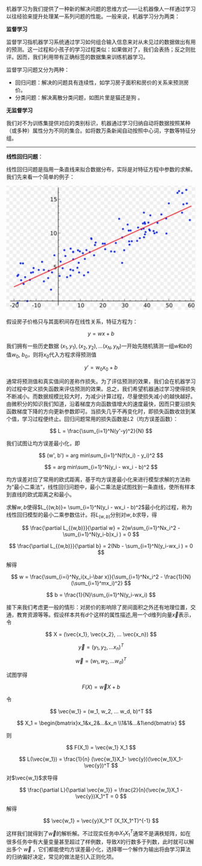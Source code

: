 机器学习为我们提供了一种新的解决问题的思维方式——让机器像人一样通过学习以往经验来提升处理某一系列问题的性能。一般来说，机器学习分为两类：

**监督学习**

监督学习指机器学习系统通过学习如何组合输入信息来对从未见过的数据做出有用的预测。这一过程和小孩子的学习过程类似：如果做对了，我们会表扬；反之则批评。因而，我们利用带有正确标签的数据集来训练机器学习。

监督学习问题又分为两种：

- 回归问题：解决的问题具有连续性，如学习房子面积和房价的关系来预测房价。
- 分类问题：解决离散分类问题，如图片里是猫还是狗 。

**无监督学习**

我们对不为训练集提供对应的类别标识，机器通过学习归纳自动将数据按照某种（或多种）属性分为不同的集合。如将数万条新闻自动按照中心词，字数等特征分组。

------

**线性回归问题**：

线性回归问题是指用一条直线来拟合数据分布，实际是对特征方程中参数的求解。我们先来看一个简单的例子：

![post_linear_regression_01](/img/post_linear_regression_01.png)

假设房子价格只与其面积间存在线性关系，特征方程为：


$$
y = wx + b
$$

我们拥有一些历史数据 $(x_1, y_1), (x_2, y_2), …(x_N, y_N)$一开始先随机猜测一组$w$和$b$的值$w_0$, $b_0$，则将$x_0$代入方程求得预测值



$$
y' = w_0  x_0 + b
$$



通常将预测值和真实值间的差称作损失。为了评估预测的效果，我们会在机器学习的过程中定义损失函数来评估预测的效果。总之，我们希望机器通过学习使得损失不断减小。而数据规模比较大时，为减少计算过程，尽量使损失减小的越快越好。由微积分的知识我们知道，沿着梯度方向函数值增大的速度最快，因而只要沿损失函数梯度下降的方向更新参数即可。当损失几乎不再变化时，即损失函数收敛到某个值，学习过程便终止。回归问题常用的损失函数是$L2$（均方误差函数）：

$$
L = \frac{\sum_{i=1}^N(y'-y)^2}{N}
$$


我们试图让均方误差最小化，即


$$
(w', b') = arg  min\sum_{i=1}^N(f(x_i) - y_i)^2
$$

$$
							= arg  min\sum_{i=1}^N(y_i - wx_i - b)^2
$$

均方误差对应了常用的欧式距离，基于均方误差最小化来进行模型求解的方法称为“最小二乘法”，线性回归问题中，最小二乘法是试图找到一条直线，使所有样本到直线的欧式距离之和最小。

求解$w, b$使得$L_{(w,b)}= \sum_{i=1}^N(y_i - wx_i - b)^2$最小化的过程，称为线性回归模型的最小二乘参数估计。将$L_(w, b)$分别对$w, b$求导，得


$$
\frac{\partial L_{(w,b)}}{\partial w} = 2(w\sum_{i=1}^Nx_i^2 - \sum_{i=1}^N(y_i-b)x_i ) = 0
$$

$$
\frac{\partial L_{(w,b)}}{\partial b} = 2(Nb - \sum_{i=1}^N(y_i-wx_i ) = 0
$$

解得


$$
w = \frac{\sum_{i=i}^Ny_i(x_i-\bar x)}{\sum_{i=1}^Nx_i^2 - \frac{1}{N}(\sum_{i=1}^mx_i)^2}
$$

$$
b = \frac{1}{N}\sum_{i=1}^N(y_i-wx_i)
$$

接下来我们考虑更一般的情形：对房价的影响除了房间面积之外还有地理位置，交通，教育资源等等。假设样本共有$d$个这样的属性描述,用一个d维列向量$\vec{x}$表示，令


$$
X = (\vec{x_1}, \vec{x_2}, ... \vec{x_n})
$$

$$
\vec{y} = (y_1, y_2, ... x_n)^T
$$

$$
\vec{w} = (w_1, w_2, ... w_d)^T
$$

试图学得


$$
F(X) = \vec{w} X + b
$$



令


$$
\vec{w_1} = (w_1, w_2, … w_d, b)^T
$$

$$
X_1 =  \begin{bmatrix}x_1&x_2&...&x_n \\1&1&…&1\end{bmatrix}
$$



则 


$$
F(X_1) = \vec{w_1} X_1
$$

$$
L(\vec{w_1}) = \frac{1}{n} (\vec{w_1}X_1- \vec{y})(\vec{w_1}X_1- \vec{y})^T
$$



对$\vec{w_1}$求导得


$$
\frac{\partial L}{\partial \vec{w_1}} = \frac{2}{n}(\vec{w_1}X_1 - \vec{y})X_1^T = 0
$$


解得


$$
\vec{w_1} = \vec{y}X_1^T (X_1X_1^T)^{-1}
$$


这样我们就得到了$\vec{w}$的解析解。不过现实任务中$X_1X_1^T$通常不是满秩矩阵，如在很多任务中有大量变量甚至超过了样例数，导致$X$的行数多于列数，此时就可以解出多个 $\vec{w}$ ，它们都能使均方误差最小化，选择哪一个解作为输出将由学习算法的归纳偏好决定，常见的做法是引入正则化项。
